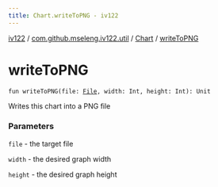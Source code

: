 ```yaml
---
title: Chart.writeToPNG - iv122
---
```


[iv122](../../index.md) / [com.github.mseleng.iv122.util](../index.md) / [Chart](index.md) / [writeToPNG](.)

# writeToPNG

`fun writeToPNG(file: `[`File`](http://docs.oracle.com/javase/6/docs/api/java/io/File.html)`, width: Int, height: Int): Unit`

Writes this chart into a PNG file

### Parameters

`file` - the target file

`width` - the desired graph width

`height` - the desired graph height